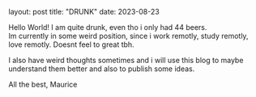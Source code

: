 layout: post
title: "DRUNK"
date: 2023-08-23 

Hello World! I am quite drunk, even tho i only had 44 beers.  
Im currently in some weird position, since i work remotly, study remotly, love remotly.
Doesnt feel to great tbh. 

I also have weird thoughts sometimes and i will use this blog to maybe understand them better and also to publish some ideas.

All the best,
Maurice
